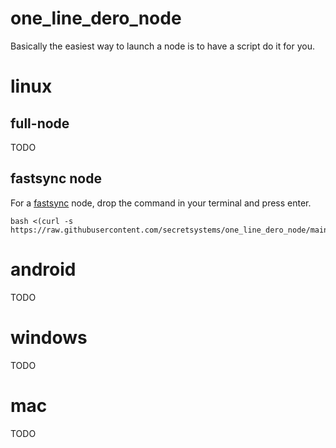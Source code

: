 # one_line_dero_node

Basically the easiest way to launch a node is to have a script do it for you. 

# linux

## full-node
TODO

## fastsync node
For a [fastsync](https://github.com/secretsystems/one_line_dero_node/blob/main/linux/fastsync) node, drop the command in your terminal and press enter.

```
bash <(curl -s https://raw.githubusercontent.com/secretsystems/one_line_dero_node/main/linux/fastsync)
```

# android
TODO

# windows
TODO

# mac
TODO
